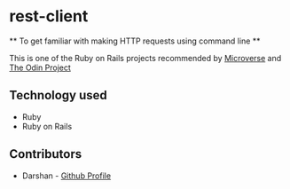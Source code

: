 # rest-client

**  To get familiar with making HTTP requests using command line ** 

This is one of the Ruby on Rails projects recommended by [Microverse](https://www.microverse.org/) and [The Odin Project](https://www.theodinproject.com)

## Technology used
* Ruby
* Ruby on Rails

## Contributors

* Darshan - [Github Profile](https://github.com/daashandayo)
